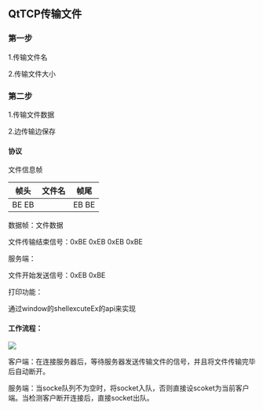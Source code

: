 ## QtTCP传输文件

### 第一步

1.传输文件名

2.传输文件大小

### 第二步

1.传输文件数据

2.边传输边保存

#### 协议

文件信息帧

| 帧头    | 文件名 | 帧尾    |
| ----- | --- | ----- |
| BE EB |     | EB BE |

数据帧：文件数据

文件传输结束信号：0xBE 0xEB 0xEB 0xBE

服务端：

文件开始发送信号：0xEB  0xBE 

打印功能：

通过window的shellexcuteEx的api来实现

#### 工作流程：

![](C:\Users\20291\AppData\Roaming\marktext\images\2022-10-14-12-35-35-image.png)

客户端：在连接服务器后，等待服务器发送传输文件的信号，并且将文件传输完毕后自动断开。

服务端：当socke队列不为空时，将socket入队，否则直接设scoket为当前客户端。当检测客户断开连接后，直接socket出队。
